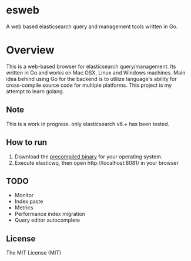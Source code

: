 esweb
================
A web based elasticsearch query and management tools written in Go.

Overview
========
This is a web-based browser for elasticsearch query/management. Its written in Go and works on Mac OSX, Linux and Windows machines. Main idea behind using Go for the backend is to utilize language's ability for cross-compile source code for multiple platforms. This project is my attempt to learn golang.

## Note
 This is a work in progress. only elasticsearch v6.+ has been tested.


## How to run

1. Download the [precompiled binary](https://github.com/ll2l/esweb/releases) for your operating system.
2. Execute elasticwq, then open http://localhost:8081/ in your browser


## TODO

- Monitor
- Index paste
- Metrics
- Performance index migration
- Query editor autocomplete


## License

The MIT License (MIT)